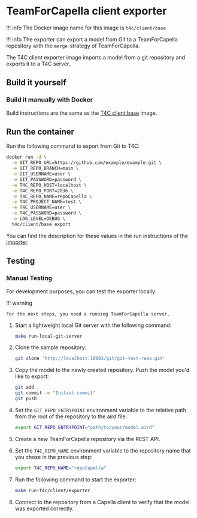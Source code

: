 <!--
 ~ SPDX-FileCopyrightText: Copyright DB InfraGO AG and contributors
 ~ SPDX-License-Identifier: Apache-2.0
 -->

# TeamForCapella client exporter

<!-- prettier-ignore -->
!!! info
    The Docker image name for this image is `t4c/client/base`

<!-- prettier-ignore -->
!!! info
    The exporter can export a model from Git to a TeamForCapella repository with the `merge`-strategy of TeamForCapella.

The T4C client exporter image imports a model from a git repository and exports
it to a T4C server.

## Build it yourself

### Build it manually with Docker

Build instructions are the same as the [T4C client base](base.md) image.

## Run the container

Run the following command to export from Git to T4C:

```zsh
docker run -d \
  -e GIT_REPO_URL=https://github.com/example/example.git \
  -e GIT_REPO_BRANCH=main \
  -e GIT_USERNAME=user \
  -e GIT_PASSWORD=password \
  -e T4C_REPO_HOST=localhost \
  -e T4C_REPO_PORT=2036 \
  -e T4C_REPO_NAME=repoCapella \
  -e T4C_PROJECT_NAME=test \
  -e T4C_USERNAME=user \
  -e T4C_PASSWORD=password \
  -e LOG_LEVEL=DEBUG \
  t4c/client/base export
```

You can find the description for these values in the run instructions of the
[importer](./importer.md#run-the-container).

## Testing

### Manual Testing

For development purposes, you can test the exporter locally.

!!! warning

    For the next steps, you need a running TeamForCapella server.

<!-- prettier-ignore -->
1. Start a lightweight local Git server with the following command:
   ```zsh
   make run-local-git-server
   ```
1. Clone the sample repository:
   ```zsh
   git clone 'http://localhost:10001/git/git-test-repo.git'
   ```
1. Copy the model to the newly created repository. Push the model you'd like to
   export:

    ```zsh
    git add .
    git commit -m "Initial commit"
    git push
    ```

1. Set the `GIT_REPO_ENTRYPOINT` environment variable to the relative path from
   the root of the repository to the aird file:

    ```zsh
    export GIT_REPO_ENTRYPOINT="path/to/your/model.aird"
    ```

1. Create a new TeamForCapella repository via the REST API.
1. Set the `T4C_REPO_NAME` environment variable to the repository name that you
   chose in the previous step:

    ```zsh
    export T4C_REPO_NAME="repoCapella"
    ```

1. Run the following command to start the exporter:
    ```zsh
    make run-t4c/client/exporter
    ```
1. Connect to the repository from a Capella client to verify that the model was
   exported correctly.
